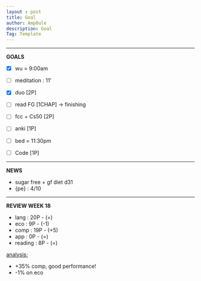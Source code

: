 ```yaml
---
layout : post
title: Goal
author: Amp0ule
description: Goal
Tag: Template
---
```


****
**GOALS**

- [x] wu = 9:00am
- [ ] meditation : 11'
- [x] duo [2P]
- [ ] read FG [1CHAP] -> finishing
- [ ] fcc + Cs50  [2P]
- [ ] anki [1P]
- [ ] bed = 11:30pm
- [ ] Code [1P]


*****
**NEWS**

- sugar free + gf diet d31
- {pe} : 4/10


***
**REVIEW WEEK 18**

- lang : 20P - (=)
- eco : 9P - (-1)
- comp : 19P - (+5)
- app : 0P - (=)
- reading : 8P - (=)

<u>analysis:</u> 
- +35% comp, good performance!
- -1% on eco


